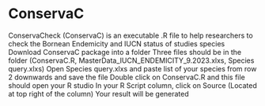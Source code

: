 # ConservaC
ConservaCheck (ConservaC) is an executable .R file to help researchers to check the Bornean Endemicity and IUCN status of studies species
Download ConservaC package into a folder
Three files should be in the folder (ConservaC.R, MasterData_IUCN_ENDEMICITY_9.2023.xlxs, Species query.xlxs)
Open Species query.xlxs and paste list of your species from row 2 downwards and save the file
Double click on ConservaC.R and this file should open your R studio
In your R Script column, click on Source (Located at top right of the column)
Your result will be generated
